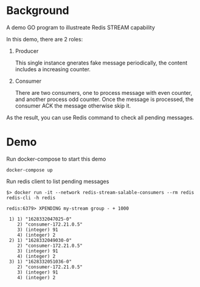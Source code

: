 # Background

A demo GO program to illustreate Redis STREAM capability

In this demo, there are 2 roles:

1. Producer

   This single instance gnerates fake message periodically, the content includes a increasing counter.

2. Consumer

   There are two consumers, one to process message with even counter, and another process odd counter. Once the message is processed, the consumer ACK the message otherwise skip it.

As the result, you can use Redis command to check all pending messages.

# Demo

Run docker-compose to start this demo

```console
docker-compose up
```

Run redis client to list pending messages

```console
$> docker run -it --network redis-stream-salable-consumers --rm redis redis-cli -h redis

redis:6379> XPENDING my-stream group - + 1000

 1) 1) "1628332047025-0"
    2) "consumer-172.21.0.5"
    3) (integer) 91
    4) (integer) 2
 2) 1) "1628332049030-0"
    2) "consumer-172.21.0.5"
    3) (integer) 91
    4) (integer) 2
 3) 1) "1628332051036-0"
    2) "consumer-172.21.0.5"
    3) (integer) 91
    4) (integer) 2
```